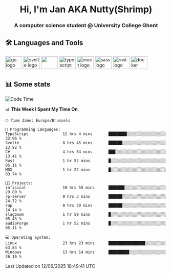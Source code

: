 <h1 align="center">Hi, I'm Jan AKA Nutty(Shrimp)</h1>
<h3 align="center">A computer science student @ University College Ghent</h3>

<h2 align="left">🛠️ Languages and Tools</h2>

###

<div align="left">
  <img src="https://cdn.jsdelivr.net/gh/devicons/devicon/icons/go/go-original.svg" height="40" width="52" alt="go logo"  />
  <img src="https://cdn.jsdelivr.net/gh/devicons/devicon@latest/icons/svelte/svelte-original.svg"  height="40" width="52" alt="svelte logo" />
  <img src="https://cdn.jsdelivr.net/gh/devicons/devicon@latest/icons/tailwindcss/tailwindcss-original.svg" height="40" width="52" />
  <img src="https://cdn.jsdelivr.net/gh/devicons/devicon/icons/typescript/typescript-original.svg" height="40" width="52" alt="typescript logo"  />
  <img src="https://cdn.jsdelivr.net/gh/devicons/devicon/icons/react/react-original.svg" height="40" width="52" alt="react logo"  />
  <img src="https://cdn.jsdelivr.net/gh/devicons/devicon/icons/sass/sass-original.svg" height="40" width="52" alt="sass logo"  />
  <img src="https://cdn.jsdelivr.net/gh/devicons/devicon@latest/icons/rust/rust-original.svg" height="40" width="52" alt="rust logo" />
  <img src="https://cdn.jsdelivr.net/gh/devicons/devicon/icons/docker/docker-original.svg" height="40" width="52" alt="docker logo"  />
</div>

<h2>📊 Some stats</h2>

<!--START_SECTION:waka-->
![Code Time](http://img.shields.io/badge/Code%20Time-6%2C062%20hrs%2050%20mins-blue)

📊 **This Week I Spent My Time On** 

```text
🕑︎ Time Zone: Europe/Brussels

💬 Programming Languages: 
TypeScript               12 hrs 4 mins       ████████░░░░░░░░░░░░░░░░░   32.96 % 
Svelte                   8 hrs 45 mins       ██████░░░░░░░░░░░░░░░░░░░   23.92 % 
C#                       4 hrs 54 mins       ███░░░░░░░░░░░░░░░░░░░░░░   13.41 % 
Rust                     1 hr 52 mins        █░░░░░░░░░░░░░░░░░░░░░░░░   05.11 % 
MDX                      1 hr 22 mins        █░░░░░░░░░░░░░░░░░░░░░░░░   03.74 % 

🐱‍💻 Projects: 
infisical                10 hrs 55 mins      ███████░░░░░░░░░░░░░░░░░░   29.80 % 
rp-server                9 hrs 3 mins        ██████░░░░░░░░░░░░░░░░░░░   24.72 % 
rup                      8 hrs 50 mins       ██████░░░░░░░░░░░░░░░░░░░   24.14 % 
slagboom                 1 hr 59 mins        █░░░░░░░░░░░░░░░░░░░░░░░░   05.43 % 
audioForge               1 hr 52 mins        █░░░░░░░░░░░░░░░░░░░░░░░░   05.11 % 

💻 Operating System: 
Linux                    23 hrs 23 mins      ████████████████░░░░░░░░░   63.84 % 
Windows                  13 hrs 14 mins      █████████░░░░░░░░░░░░░░░░   36.16 % 
```


 Last Updated on 12/06/2025 18:49:41 UTC
<!--END_SECTION:waka-->
